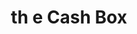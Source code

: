 ---
title: th e Cash Box
slug: th-e-cash-box
updated-on: '2024-05-30T13:44:31.749Z'
created-on: '2024-05-30T13:41:46.671Z'
published-on: '2024-05-30T13:54:32.469Z'
f_city-state-2:
- cms/city/marshalltown-ia.md
- cms/city/independence-mo.md
- cms/city/cambridge-oh.md
- cms/city/belfair-wa.md
- cms/city/dodge-city-ks.md
f_locations:
- cms/payday-loan/th-e-cash-box-27257.md
- cms/payday-loan/th-e-cash-box-27258.md
- cms/payday-loan/th-e-cash-box-27259.md
- cms/payday-loan/th-e-cash-box-27260.md
- cms/payday-loan/th-e-cash-box-27261.md
f_states:
- cms/state/iowa.md
- cms/state/missouri.md
- cms/state/ohio.md
- cms/state/washington.md
- cms/state/kansas.md
layout: '[company].html'
tags: company
---